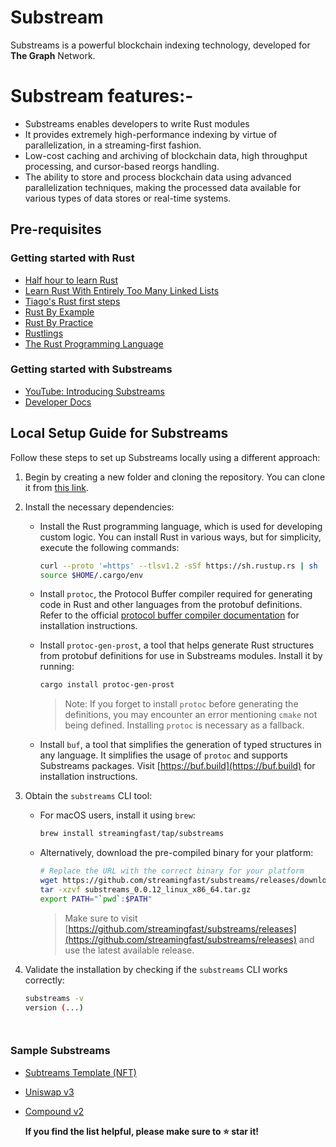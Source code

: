 # Substream

Substreams is a powerful blockchain indexing technology, developed for **The Graph** Network.

# Substream features:-

- Substreams enables developers to write Rust modules
- It provides extremely high-performance indexing by virtue of parallelization, in a streaming-first fashion.
- Low-cost caching and archiving of blockchain data, high throughput processing, and cursor-based reorgs handling.
- The ability to store and process blockchain data using advanced parallelization techniques, making the processed data available for various types of data stores or real-time systems.

## Pre-requisites

### Getting started with Rust

- [Half hour to learn Rust](https://fasterthanli.me/articles/a-half-hour-to-learn-rust)
- [Learn Rust With Entirely Too Many Linked Lists](https://rust-unofficial.github.io/too-many-lists/)
- [Tiago's Rust first steps](https://docs.microsoft.com/en-us/learn/paths/rust-first-steps/)
- [Rust By Example](https://github.com/rust-lang/rust-by-example)
- [Rust By Practice](https://github.com/sunface/rust-by-practice)
- [Rustlings](https://github.com/rust-lang/rustlings)
- [The Rust Programming Language](https://doc.rust-lang.org/book/)

### Getting started with Substreams

- [YouTube: Introducing Substreams](https://www.youtube.com/watch?v=qWxffTKpciU)
- [Developer Docs](https://substreams.streamingfast.io/)

## Local Setup Guide for Substreams

Follow these steps to set up Substreams locally using a different approach:

1. Begin by creating a new folder and cloning the repository. You can clone it from [this link](https://github.com/streamingfast/substreams-template/generate).

2. Install the necessary dependencies:

   - Install the Rust programming language, which is used for developing custom logic. You can install Rust in various ways, but for simplicity, execute the following commands:
     ```bash
     curl --proto '=https' --tlsv1.2 -sSf https://sh.rustup.rs | sh
     source $HOME/.cargo/env
     ```

   - Install `protoc`, the Protocol Buffer compiler required for generating code in Rust and other languages from the protobuf definitions. Refer to the official [protocol buffer compiler documentation](https://grpc.io/docs/protoc-installation/) for installation instructions.

   - Install `protoc-gen-prost`, a tool that helps generate Rust structures from protobuf definitions for use in Substreams modules. Install it by running:
     ```bash
     cargo install protoc-gen-prost
     ```

     > Note: If you forget to install `protoc` before generating the definitions, you may encounter an error mentioning `cmake` not being defined. Installing `protoc` is necessary as a fallback.

   - Install `buf`, a tool that simplifies the generation of typed structures in any language. It simplifies the usage of `protoc` and supports Substreams packages. Visit [https://buf.build](https://buf.build) for installation instructions.

3. Obtain the `substreams` CLI tool:

   - For macOS users, install it using `brew`:
     ```bash
     brew install streamingfast/tap/substreams
     ```

   - Alternatively, download the pre-compiled binary for your platform:
     ```bash
     # Replace the URL with the correct binary for your platform
     wget https://github.com/streamingfast/substreams/releases/download/v0.0.12/substreams_0.0.12_linux_x86_64.tar.gz
     tar -xzvf substreams_0.0.12_linux_x86_64.tar.gz
     export PATH="`pwd`:$PATH"
     ```

     > Make sure to visit [https://github.com/streamingfast/substreams/releases](https://github.com/streamingfast/substreams/releases) and use the latest available release.

4. Validate the installation by checking if the `substreams` CLI works correctly:
   ```bash
   substreams -v
   version (...)




### Sample Substreams

- [Subtreams Template (NFT)](https://github.com/streamingfast/substreams-template)
- [Uniswap v3](https://github.com/streamingfast/substreams-uniswap-v3)
- [Compound v2](https://github.com/0xbe1/compoundv2-substreams)

  **If you find the list helpful, please make sure to ⭐ star it!**
